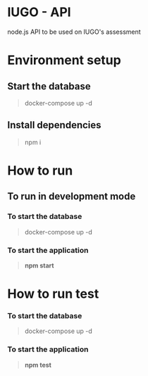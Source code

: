 # IUGO - API

node.js API to be used on IUGO's assessment

# Environment setup
## Start the database
> docker-compose up -d
## Install dependencies
>npm i

# How to run
## To run in development mode
### To start the database
> docker-compose up -d

### To start the application
> **npm start**


# How to run test
### To start the database
> docker-compose up -d

### To start the application
> **npm test**
